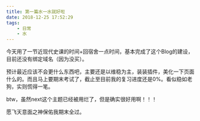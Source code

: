 ```yaml
---
title: 第一篇水一水就好啦
date: 2018-12-25 17:52:29
tags: 
    - 日常
    - 水
---
```

  今天用了一节近现代史课的时间+回宿舍一点时间，基本完成了这个Blog的建设，目前还没有绑定域名（因为没买）。

  预计最近应该不会更什么东西吧，主要还是以维稳为主，装装插件，美化一下页面什么的。而且马上要期末考试了，截止至目前我的复习进度还是0%。看似稳如老狗，实则慌得一笔。
    
  btw，虽然next这个主题已经被用烂了，但是确实很好用啊！！！
    
  愿飞天意面之神保佑我期末全过。
